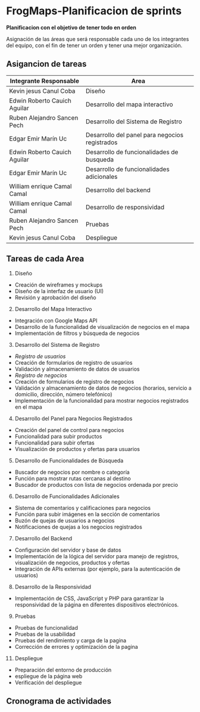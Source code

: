 # FrogMaps-Planificacion de sprints
**Planificacion con el objetivo de tener todo en orden**

Asignación de las áreas que será responsable cada uno de los integrantes del equipo, con el fin de tener un orden y tener una mejor organización.

## Asigancion de tareas

| Integrante Responsable| Area |
|---|---|
| Kevin jesus Canul Coba | Diseño | 
| Edwin Roberto Cauich Aguilar| Desarrollo del mapa interactivo |
| Ruben Alejandro Sancen Pech| Desarrollo del Sistema de Registro | 
| Edgar Emir Marín Uc | Desarrollo del panel para negocios registrados | 
| Edwin Roberto Cauich Aguilar | Desarrollo de funcionalidades de busqueda| 
| Edgar Emir Marín Uc | Desarrollo de funcionalidades adicionales | 
| William enrique Camal Camal | Desarrollo del backend | 
| William enrique Camal Camal | Desarrollo de responsividad  |
| Ruben Alejandro Sancen Pech | Pruebas | 
| Kevin jesus Canul Coba | Despliegue |

## Tareas de cada Area
1.	Diseño
* Creación de wireframes y mockups
* Diseño de la interfaz de usuario (UI)
* Revisión y aprobación del diseño
2.	Desarrollo del Mapa Interactivo
* Integración con Google Maps API
* Desarrollo de la funcionalidad de visualización de negocios en el mapa
* Implementación de filtros y búsqueda de negocios
3.	Desarrollo del Sistema de Registro
* *Registro de usuarios*
*  Creación de formularios de registro de usuarios
* Validación y almacenamiento de datos de usuarios
* *Registro de negocios*
* Creación de formularios de registro de negocios
* Validación y almacenamiento de datos de negocios (horarios, servicio a domicilio, dirección, número telefónico)
* Implementación de la funcionalidad para mostrar negocios registrados en el mapa
4.	Desarrollo del Panel para Negocios Registrados
* Creación del panel de control para negocios
* Funcionalidad para subir productos
* Funcionalidad para subir ofertas
* Visualización de productos y ofertas para usuarios
5.	Desarrollo de Funcionalidades de Búsqueda
* Buscador de negocios por nombre o categoría
* Función para mostrar rutas cercanas al destino
* Buscador de productos con lista de negocios ordenada por precio
6.	Desarrollo de Funcionalidades Adicionales
* Sistema de comentarios y calificaciones para negocios
* Función para subir imágenes en la sección de comentarios
* Buzón de quejas de usuarios a negocios
* Notificaciones de quejas a los negocios registrados
7.	Desarrollo del Backend
* Configuración del servidor y base de datos
* Implementación de la lógica del servidor para manejo de registros, visualización de negocios, productos y ofertas
* Integración de APIs externas (por ejemplo, para la autenticación de usuarios)
8.	Desarrollo de la Responsividad
* Implementación de CSS, JavaScript y PHP para garantizar la responsividad de la página en diferentes dispositivos electrónicos.
9.	Pruebas
* Pruebas de funcionalidad
* Pruebas de la usabilidad
* Pruebas del rendimiento y carga de la pagina
* Corrección de errores y optimización de la pagina
11.	Despliegue
* Preparación del entorno de producción
* espliegue de la página web
* Verificación del despliegue

## Cronograma de actividades
